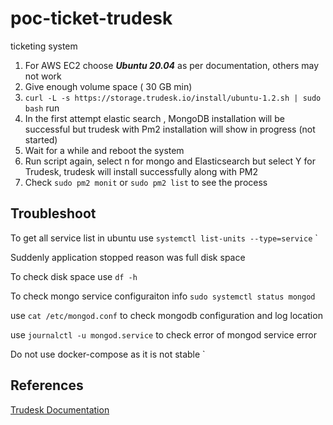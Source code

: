 # poc-ticket-trudesk

ticketing system 

1. For AWS EC2 choose ***Ubuntu 20.04*** as per documentation, others may not work
2. Give enough volume space ( 30 GB min)
3. `curl -L -s https://storage.trudesk.io/install/ubuntu-1.2.sh | sudo bash` run 
4. In the first attempt elastic search , MongoDB installation will be successful but trudesk with Pm2 installation will show in progress (not started)
5. Wait for a while and reboot the system
6. Run script again, select n for mongo and Elasticsearch but select Y for Trudesk, trudesk will install successfully along with PM2
7. Check `sudo pm2 monit` or `sudo pm2 list` to see the process



## Troubleshoot

To get all service list in ubuntu use `systemctl list-units --type=service`
`

Suddenly application stopped reason was full disk space 

To check disk space use `df -h`

To check mongo service configuraiton info `sudo systemctl status mongod`

use `cat /etc/mongod.conf` to check mongodb configuration and log location 

use `journalctl -u mongod.service` to check error of mongod service error


Do not use docker-compose as it is not stable 
`

## References

[Trudesk Documentation](https://docs.trudesk.io/v1.2/getting-started/deployment/docker-deployment)
